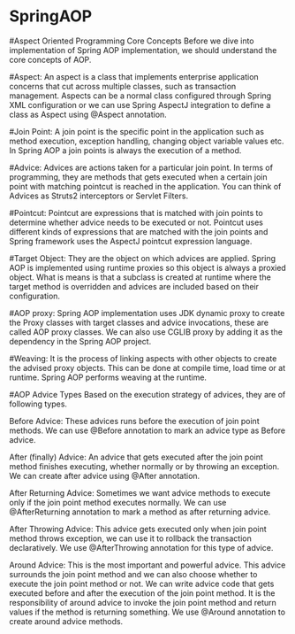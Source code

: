# SpringAOP

#Aspect Oriented Programming Core Concepts
Before we dive into implementation of Spring AOP implementation, we should understand the core concepts of AOP.

#Aspect:
An aspect is a class that implements enterprise application concerns that cut across multiple classes, such as transaction management. Aspects can be a normal class configured through Spring XML configuration or we can use Spring AspectJ integration to define a class as Aspect using @Aspect annotation.

#Join Point:
A join point is the specific point in the application such as method execution, exception handling, changing object variable values etc. In Spring AOP a join points is always the execution of a method.

#Advice:
Advices are actions taken for a particular join point. In terms of programming, they are methods that gets executed when a certain join point with matching pointcut is reached in the application. You can think of Advices as Struts2 interceptors or Servlet Filters.

#Pointcut:
Pointcut are expressions that is matched with join points to determine whether advice needs to be executed or not. Pointcut uses different kinds of expressions that are matched with the join points and Spring framework uses the AspectJ pointcut expression language.

#Target Object:
 They are the object on which advices are applied. Spring AOP is implemented using runtime proxies so this object is always a proxied object. What is means is that a subclass is created at runtime where the target method is overridden and advices are included based on their configuration.

#AOP proxy:
 Spring AOP implementation uses JDK dynamic proxy to create the Proxy classes with target classes and advice invocations, these are called AOP proxy classes. We can also use CGLIB proxy by adding it as the dependency in the Spring AOP project.

#Weaving:
 It is the process of linking aspects with other objects to create the advised proxy objects. This can be done at compile time, load time or at runtime. Spring AOP performs weaving at the runtime.

#AOP Advice Types
Based on the execution strategy of advices, they are of following types.

Before Advice: These advices runs before the execution of join point methods. We can use @Before annotation to mark an advice type as Before advice.

After (finally) Advice: An advice that gets executed after the join point method finishes executing, whether normally or by throwing an exception. We can create after advice using @After annotation.

After Returning Advice: Sometimes we want advice methods to execute only if the join point method executes normally. We can use @AfterReturning annotation to mark a method as after returning advice.

After Throwing Advice: This advice gets executed only when join point method throws exception, we can use it to rollback the transaction declaratively. We use @AfterThrowing annotation for this type of advice.

Around Advice: This is the most important and powerful advice. This advice surrounds the join point method and we can also choose whether to execute the join point method or not. We can write advice code that gets executed before and after the execution of the join point method. It is the responsibility of around advice to invoke the join point method and return values if the method is returning something. We use @Around annotation to create around advice methods.
